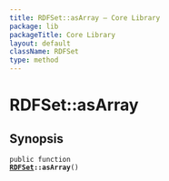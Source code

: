 ```yaml
---
title: RDFSet::asArray — Core Library
package: lib
packageTitle: Core Library
layout: default
className: RDFSet
type: method
---
```


# RDFSet::asArray

## Synopsis

<code>public function <b><a href="RDFSet">RDFSet</a>::asArray</b>()</code>


